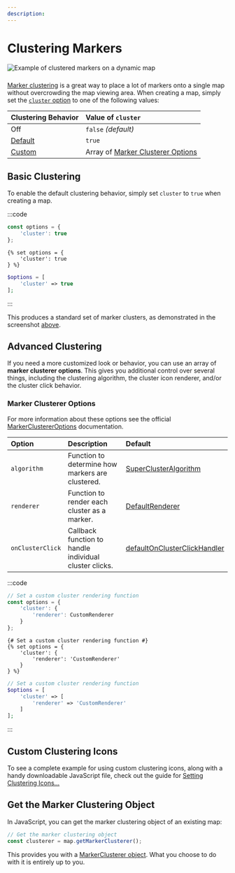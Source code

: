 ```yaml
---
description:
---
```


# Clustering Markers

<img class="dropshadow" :src="$withBase('/images/maps/clustering-markers.png')" alt="Example of clustered markers on a dynamic map" style="margin-bottom:9px">

[Marker clustering](https://googlemaps.github.io/js-markerclusterer/) is a great way to place a lot of markers onto a single map without overcrowding the map viewing area. When creating a map, simply set the [`cluster` option](/dynamic-maps/basic-map-management/#dynamic-map-options) to one of the following values:

| Clustering Behavior            | Value of `cluster`
|:-------------------------------|:-------------------
| Off                            | `false` _(default)_
| [Default](#basic-clustering)   | `true`
| [Custom](#advanced-clustering) | Array of [Marker Clusterer Options](#marker-clusterer-options)

## Basic Clustering

To enable the default clustering behavior, simply set `cluster` to `true` when creating a map.

:::code
```js
const options = {
    'cluster': true
};
```
```twig
{% set options = {
    'cluster': true
} %}
```
```php
$options = [
    'cluster' => true
];
```
:::

This produces a standard set of marker clusters, as demonstrated in the screenshot [above](#).

## Advanced Clustering

If you need a more customized look or behavior, you can use an array of **marker clusterer options**. This gives you additional control over several things, including the clustering algorithm, the cluster icon renderer, and/or the cluster click behavior.

### Marker Clusterer Options

For more information about these options see the official [MarkerClustererOptions](https://googlemaps.github.io/js-markerclusterer/interfaces/MarkerClustererOptions.html) documentation.

| Option           | Description | Default
|:-----------------|:------------|:--------
| `algorithm`      | Function to determine how markers are clustered. | [SuperClusterAlgorithm](https://googlemaps.github.io/js-markerclusterer/classes/SuperClusterAlgorithm.html)
| `renderer`       | Function to render each cluster as a marker. | [DefaultRenderer](https://googlemaps.github.io/js-markerclusterer/classes/DefaultRenderer.html)
| `onClusterClick` | Callback function to handle individual cluster clicks. | [defaultOnClusterClickHandler](https://googlemaps.github.io/js-markerclusterer/modules.html#defaultOnClusterClickHandler)

:::code
```js
// Set a custom cluster rendering function
const options = {
    'cluster': {
        'renderer': CustomRenderer
    }
};
```
```twig
{# Set a custom cluster rendering function #}
{% set options = {
    'cluster': {
        'renderer': 'CustomRenderer'
    }
} %}
```
```php
// Set a custom cluster rendering function
$options = [
    'cluster' => [
        'renderer' => 'CustomRenderer'
    ]
];
```
:::

## Custom Clustering Icons

To see a complete example for using custom clustering icons, along with a handy downloadable JavaScript file, check out the guide for [Setting Clustering Icons...](/guides/setting-clustering-icons/)

## Get the Marker Clustering Object

In JavaScript, you can get the marker clustering object of an existing map:

```js
// Get the marker clustering object
const clusterer = map.getMarkerClusterer();
```

This provides you with a [MarkerClusterer object](https://googlemaps.github.io/js-markerclusterer/classes/MarkerClusterer.html). What you choose to do with it is entirely up to you.
